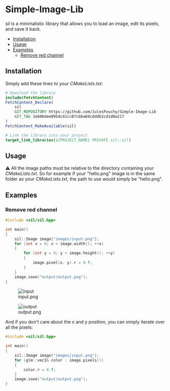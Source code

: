 # Simple-Image-Lib

*sil* is a minimalistic library that allows you to load an image, edit its pixels, and save it back.

- [Installation](#installation)
- [Usage](#usage)
- [Examples](#examples)
  - [Remove red channel](#remove-red-channel)

## Installation

Simply add these lines to your *CMakeLists.txt*:

```cmake
# Download the library
include(FetchContent)
FetchContent_Declare(
    sil
    GIT_REPOSITORY https://github.com/JulesFouchy/Simple-Image-Lib
    GIT_TAG 1e606dee895dc41cc87cbba69cdddb2cd1d8e217
)
FetchContent_MakeAvailable(sil)

# Link the library into your project
target_link_libraries(${PROJECT_NAME} PRIVATE sil::sil)
```

## Usage

⚠️ All the image paths must be relative to the directory containing your *CMakeLists.txt*. So for example if your "hello.png" image is in the same folder as your *CMakeLists.txt*, the path to use would simply be "hello.png".

## Examples

### Remove red channel

```cpp
#include <sil/sil.hpp>

int main()
{
    sil::Image image{"images/input.png"};
    for (int x = 0; x < image.width(); ++x)
    {
        for (int y = 0; y < image.height(); ++y)
        {
            image.pixel(x, y).r = 0.f;
        }
    }
    image.save("output/output.png");
}
```

<figure>
  <img src="https://github.com/JulesFouchy/Simple-Image-Lib/assets/45451201/9b9e070d-6024-45f6-bde9-c819595ba853" alt="input" />
  <figcaption>input.png</figcaption>
</figure>

<figure>
  <img src="https://github.com/JulesFouchy/Simple-Image-Lib/assets/45451201/f6afbfc9-d062-4f6d-8ff0-88f09c848be1" alt="output" />
  <figcaption>output.png</figcaption>
</figure>

And if you don't care about the x and y position, you can simply iterate over all the pixels:

```cpp
#include <sil/sil.hpp>

int main()
{
    sil::Image image{"images/input.png"};
    for (glm::vec3& color : image.pixels())
    {
        color.r = 0.f;
    }
    image.save("output/output.png");
}
```
